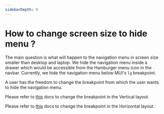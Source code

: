 ```yaml
---
sidebarDepth: 0
---
```


# How to change screen size to hide menu ?

The main question is what will happen to the navigation menu in screen size smaller than desktop and laptop. We hide the navigation menu inside a drawer which would be accessible from the Hamburger menu icon in the navbar. Currently, we hide the navigation menu below MUI's `lg` breakpoint.

A user has the freedom to change the breakpoint from which the user wants to hide the navigation menu.

Please refer to [this](/guide/layout/layout-overrides.html#_6-hide-menu-based-on-screen-size) docs to change the breakpoint in the Vertical layout.

Please refer to [this](/guide/layout/layout-overrides.html#_3-hide-menu-based-on-screen-size) docs to change the breakpoint in the Horizontal layout.

